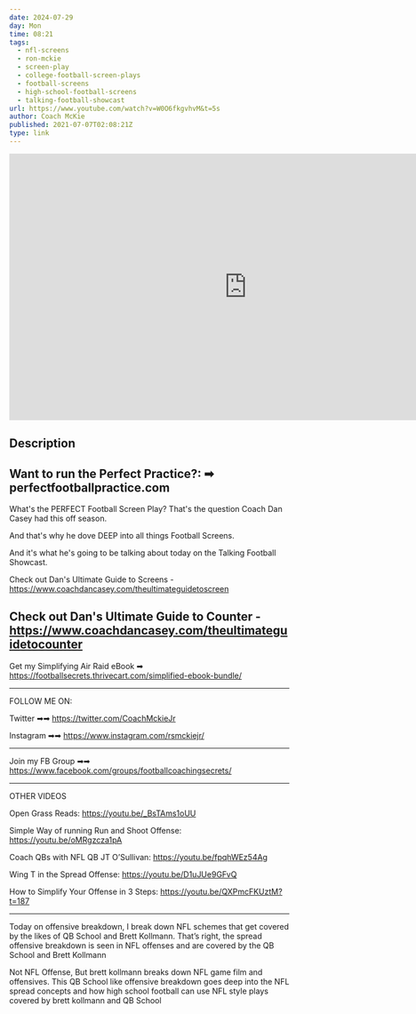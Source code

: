 ```yaml
---
date: 2024-07-29
day: Mon
time: 08:21
tags:
  - nfl-screens
  - ron-mckie
  - screen-play
  - college-football-screen-plays
  - football-screens
  - high-school-football-screens
  - talking-football-showcast
url: https://www.youtube.com/watch?v=W0O6fkgvhvM&t=5s
author: Coach McKie
published: 2021-07-07T02:08:21Z
type: link
---
```


<iframe width="854" height="480" src="https://www.youtube.com/embed/W0O6fkgvhvM" frameborder="0" allowfullscreen></iframe>

## Description
Want to run the Perfect Practice?: ➡ perfectfootballpractice.com
----------------------------------------------------------
What's the PERFECT Football Screen Play? That's the question Coach Dan Casey had this off season.

And that's why he dove DEEP into all things Football Screens.

And it's what he's going to be talking about today on the Talking Football Showcast.

Check out Dan's Ultimate Guide to Screens - https://www.coachdancasey.com/theultimateguidetoscreen

Check out Dan's Ultimate Guide to Counter - https://www.coachdancasey.com/theultimateguidetocounter
-----------------------------------------------------------

Get my Simplifying Air Raid eBook ➡ 
https://footballsecrets.thrivecart.com/simplified-ebook-bundle/

------------------------------------------------------------------------------------

FOLLOW ME ON:

Twitter ➡➡ 
https://twitter.com/CoachMckieJr

Instagram ➡➡ 
https://www.instagram.com/rsmckiejr/

-------------------------------------------------------------------------

Join my FB Group ➡➡ 
https://www.facebook.com/groups/footballcoachingsecrets/

-------------------------------------------------------------------------------------

OTHER VIDEOS

Open Grass Reads: 
https://youtu.be/_BsTAms1oUU

Simple Way of running Run and Shoot Offense: 
https://youtu.be/oMRgzcza1pA

Coach QBs with NFL QB JT O’Sullivan: 
https://youtu.be/fpqhWEz54Ag

Wing T in the Spread Offense: 
https://youtu.be/D1uJUe9GFvQ

How to Simplify Your Offense in 3 Steps: 
https://youtu.be/QXPmcFKUztM?t=187


-----------------------------------

Today on offensive breakdown, I break down NFL schemes that get covered by the likes of QB School and Brett Kollmann. That’s right, the spread offensive breakdown is seen in NFL offenses and are covered by the QB School and Brett Kollmann

Not NFL Offense, But brett kollmann breaks down NFL game film and offensives. This QB School like offensive breakdown goes deep into the NFL spread concepts and how high school football can use NFL style plays covered by brett kollmann and QB School